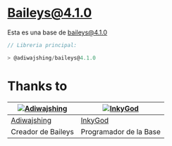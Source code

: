 # Baileys@4.1.0

Esta es una base de baileys@4.1.0

``` ts
// Libreria principal:

> @adiwajshing/baileys@4.1.0
```

# Thanks to
 [![Adiwajshing](https://github.com/adiwajshing.png?size=150)](https://github.com/adiwajshing) | [![InkyGod](https://github.com/InkyGod03.png?size=150)](https://github.com/InkyGod03)
----|----
[Adiwajshing](https://github.com/adiwajshing) | [InkyGod](https://github.com/InkyGod03)
 Creador de Baileys | Programador de la Base
